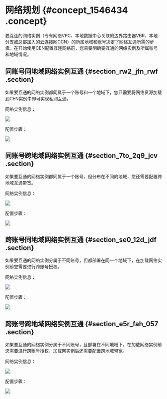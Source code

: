 # 网络规划 {#concept_1546434 .concept}

要互连的网络实例（专有网络VPC、本地数据中心关联的边界路由器VBR、本地分支或总部加入的云连接网CCN）的所属地域和账号决定了网络互通所需的步骤。在开始使用CEN配置互连网络前，您需要明确要互通的网络实例及所属账号和地域情况。

## 同账号同地域网络实例互通 {#section_rw2_jfn_rwf .section}

如果要互通的网络实例都同属于一个账号和一个地域下，您只需要将网络资源加载到CEN实例中即可实现私网互通。

网络实例信息：

![](http://static-aliyun-doc.oss-cn-hangzhou.aliyuncs.com/assets/img/1227280/156741421854405_zh-CN.png)

配置步骤：

![](http://static-aliyun-doc.oss-cn-hangzhou.aliyuncs.com/assets/img/1227280/156741421854406_zh-CN.png)

## 同账号跨地域网络实例互通 {#section_7to_2q9_jcv .section}

如果要互通的网络实例都同属于一个账号，但分布在不同的地域，您还需要配置跨地域互通带宽。

网络实例信息：

![](http://static-aliyun-doc.oss-cn-hangzhou.aliyuncs.com/assets/img/1227280/156741421854407_zh-CN.png)

配置步骤：

![](http://static-aliyun-doc.oss-cn-hangzhou.aliyuncs.com/assets/img/1227280/156741421854408_zh-CN.png)

## 跨账号同地域网络实例互通 {#section_se0_12d_jdf .section}

如果要互通的网络实例分属于不同账号，但都部署在同一个地域下，在加载网络实例前您需要进行跨账号授权。

网络实例信息：

![](http://static-aliyun-doc.oss-cn-hangzhou.aliyuncs.com/assets/img/1227280/156741421854409_zh-CN.png)

配置步骤：

![](http://static-aliyun-doc.oss-cn-hangzhou.aliyuncs.com/assets/img/1227280/156741421958708_zh-CN.png)

## 跨账号跨地域网络实例互通 {#section_e5r_fah_057 .section}

如果要互通的网络实例分属于不同账号，且部署在不同地域下，在加载网络实例前您需要进行跨账号授权，加载网实例后还需要配置跨地域带宽。

网络实例信息：

![](http://static-aliyun-doc.oss-cn-hangzhou.aliyuncs.com/assets/img/1227280/156741421954411_zh-CN.png)

配置步骤：

![](http://static-aliyun-doc.oss-cn-hangzhou.aliyuncs.com/assets/img/1227280/156741421954410_zh-CN.png)

